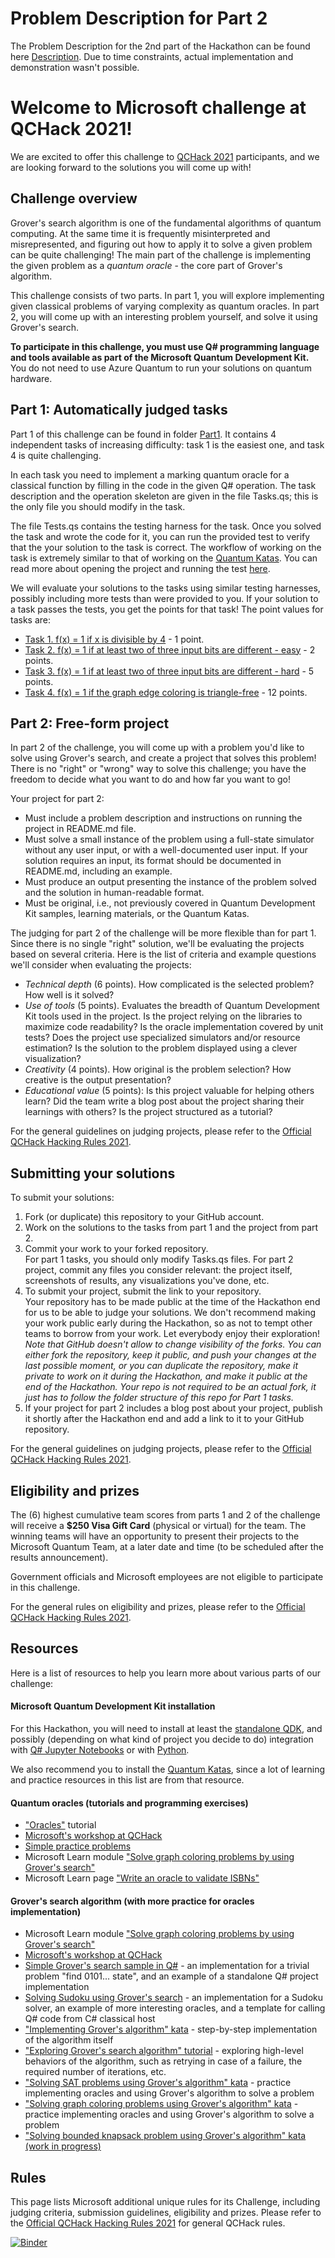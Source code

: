 # Problem Description for Part 2
The Problem Description for the 2nd part of the Hackathon can be found here [Description](https://github.com/theobscuredev/qchack-microsoft-challenge/blob/master/Part2.pdf). Due to time constraints, actual implementation and demonstration wasn't possible.

# Welcome to Microsoft challenge at QCHack 2021!

We are excited to offer this challenge to [QCHack 2021](https://www.qchack.io/) participants, and we are looking forward to the solutions you will come up with!

## Challenge overview

Grover's search algorithm is one of the fundamental algorithms of quantum computing. At the same time it is frequently misinterpreted and misrepresented, and figuring out how to apply it to solve a given problem can be quite challenging! The main part of the challenge is implementing the given problem as a *quantum oracle* - the core part of Grover's algorithm.

This challenge consists of two parts. In part 1, you will explore implementing given classical problems of varying complexity as quantum oracles. In part 2, you will come up with an interesting problem yourself, and solve it using Grover's search.

**To participate in this challenge, you must use Q# programming language and tools available as part of the Microsoft Quantum Development Kit.** 
You do not need to use Azure Quantum to run your solutions on quantum hardware.

## Part 1: Automatically judged tasks

Part 1 of this challenge can be found in folder [Part1](./Part1). It contains 4 independent tasks of increasing difficulty: task 1 is the easiest one, and task 4 is quite challenging.

In each task you need to implement a marking quantum oracle for a classical function by filling in the code in the given Q# operation. The task description and the operation skeleton are given in the file Tasks.qs; this is the only file you should modify in the task.

The file Tests.qs contains the testing harness for the task. Once you solved the task and wrote the code for it, you can run the provided test to verify that the your solution to the task is correct. 
The workflow of working on the task is extremely similar to that of working on the [Quantum Katas](https://github.com/microsoft/QuantumKatas/). 
You can read more about opening the project and running the test [here](https://github.com/microsoft/QuantumKatas/#run-a-kata-as-a-q-project-).

We will evaluate your solutions to the tasks using similar testing harnesses, possibly including more tests than were provided to you. If your solution to a task passes the tests, you get the points for that task! The point values for tasks are:

* [Task 1. f(x) = 1 if x is divisible by 4](./Part1/Task1/) - 1 point.
* [Task 2. f(x) = 1 if at least two of three input bits are different - easy](./Part1/Task2/) - 2 points.
* [Task 3. f(x) = 1 if at least two of three input bits are different - hard](./Part1/Task3/) - 5 points.
* [Task 4. f(x) = 1 if the graph edge coloring is triangle-free](./Part1/Task4/) - 12 points.


## Part 2: Free-form project

In part 2 of the challenge, you will come up with a problem you'd like to solve using Grover's search, and create a project that solves this problem! There is no "right" or "wrong" way to solve this challenge; you have the freedom to decide what you want to do and how far you want to go!

Your project for part 2:

* Must include a problem description and instructions on running the project in README.md file.
* Must solve a small instance of the problem using a full-state simulator without any user input, or with a well-documented user input. If your solution requires an input, its format should be documented in README.md, including an example.
* Must produce an output presenting the instance of the problem solved and the solution in human-readable format.
* Must be original, i.e., not previously covered in Quantum Development Kit samples, learning materials, or the Quantum Katas.

The judging for part 2 of the challenge will be more flexible than for part 1. Since there is no single "right" solution, we'll be evaluating the projects based on several criteria. Here is the list of criteria and example questions we'll consider when evaluating the projects:

* *Technical depth* (6 points). How complicated is the selected problem? How well is it solved?
* *Use of tools* (5 points). Evaluates the breadth of Quantum Development Kit tools used in the project. Is the project relying on the libraries to maximize code readability? Is the oracle implementation covered by unit tests? Does the project use specialized simulators and/or resource estimation? Is the solution to the problem displayed using a clever visualization?
* *Creativity* (4 points). How original is the problem selection? How creative is the output presentation?
* *Educational value* (5 points): Is this project valuable for helping others learn? Did the team write a blog post about the project sharing their learnings with others? Is the project structured as a tutorial?

For the general guidelines on judging projects, please refer to the [Official QCHack Hacking Rules 2021](https://docs.google.com/document/d/1_Jln3lIfNmYPlUtJ17zgwi5FQtNtzhHR-fH15QqW3xc/edit).

## Submitting your solutions

To submit your solutions:
1. Fork (or duplicate) this repository to your GitHub account.
2. Work on the solutions to the tasks from part 1 and the project from part 2.
3. Commit your work to your forked repository.  
   For part 1 tasks, you should only modify Tasks.qs files. For part 2 project, commit any files you consider relevant: the project itself, screenshots of results, any visualizations you've done, etc. 
4. To submit your project, submit the link to your repository.  
   Your repository has to be made public at the time of the Hackathon end for us to be able to judge your solutions. We don't recommend making your work public early during the Hackathon, so as not to tempt other teams to borrow from your work. Let everybody enjoy their exploration!  
   *Note that GitHub doesn't allow to change visibility of the forks. You can either fork the repository, keep it public, and push your changes at the last possible moment, or you can duplicate the repository, make it private to work on it during the Hackathon, and make it public at the end of the Hackathon. Your repo is not required to be an actual fork, it just has to follow the folder structure of this repo for Part 1 tasks.*
5. If your project for part 2 includes a blog post about your project, publish it shortly after the Hackathon end and add a link to it to your GitHub repository.

For the general guidelines on judging projects, please refer to the [Official QCHack Hacking Rules 2021](https://docs.google.com/document/d/1_Jln3lIfNmYPlUtJ17zgwi5FQtNtzhHR-fH15QqW3xc/edit).


## Eligibility and prizes

The (6) highest cumulative team scores from parts 1 and 2 of the challenge will receive a **$250 Visa Gift Card** (physical or virtual) for the team. The winning teams will have an opportunity to present their projects to the Microsoft Quantum Team, at a later date and time (to be scheduled after the results announcement).

Government officials and Microsoft employees are not eligible to participate in this challenge.

For the general rules on eligibility and prizes, please refer to the [Official QCHack Hacking Rules 2021](https://docs.google.com/document/d/1_Jln3lIfNmYPlUtJ17zgwi5FQtNtzhHR-fH15QqW3xc/edit).

## Resources

Here is a list of resources to help you learn more about various parts of our challenge:

#### Microsoft Quantum Development Kit installation

For this Hackathon, you will need to install at least the [standalone QDK](https://docs.microsoft.com/en-us/azure/quantum/install-command-line-qdk), and possibly (depending on what kind of project you decide to do) integration with [Q# Jupyter Notebooks](https://docs.microsoft.com/en-us/azure/quantum/install-jupyter-qkd) or with [Python](https://docs.microsoft.com/en-us/azure/quantum/install-python-qdk).

We also recommend you to install the [Quantum Katas](https://github.com/Microsoft/QuantumKatas/#kata-locally), since a lot of learning and practice resources in this list are from that resource.

#### Quantum oracles (tutorials and programming exercises)

* ["Oracles"](https://github.com/microsoft/QuantumKatas/blob/main/tutorials/Oracles) tutorial
* [Microsoft's workshop at QCHack](https://www.twitch.tv/videos/979926267)
* [Simple practice problems](https://github.com/microsoft/QuantumKatas/blob/main/DeutschJozsaAlgorithm)
* Microsoft Learn module ["Solve graph coloring problems by using Grover's search"](https://docs.microsoft.com/en-us/learn/modules/solve-graph-coloring-problems-grovers-search/)
* Microsoft Learn page ["Write an oracle to validate ISBNs"](https://docs.microsoft.com/en-us/learn/modules/use-qsharp-libraries/4-write-oracle) 

#### Grover's search algorithm (with more practice for oracles implementation)

* Microsoft Learn module ["Solve graph coloring problems by using Grover's search"](https://docs.microsoft.com/en-us/learn/modules/solve-graph-coloring-problems-grovers-search/)
* [Microsoft's workshop at QCHack](https://www.twitch.tv/videos/979926267)
* [Simple Grover's search sample in Q#](https://github.com/microsoft/Quantum/tree/main/samples/algorithms/simple-grover) - an implementation for a trivial problem "find 0101... state", and an example of a standalone Q# project implementation
* [Solving Sudoku using Grover's search](https://github.com/microsoft/Quantum/tree/main/samples/algorithms/sudoku-grover) - an implementation for a Sudoku solver, an example of more interesting oracles, and a template for calling Q# code from C# classical host
* ["Implementing Grover's algorithm" kata](https://github.com/microsoft/QuantumKatas/blob/main/GroversAlgorithm) - step-by-step implementation of the algorithm itself
* ["Exploring Grover's search algorithm" tutorial](https://github.com/microsoft/QuantumKatas/blob/main/tutorials/ExploringGroversAlgorithm) - exploring high-level behaviors of the algorithm, such as retrying in case of a failure, the required number of iterations, etc.
* ["Solving SAT problems using Grover's algorithm" kata](https://github.com/microsoft/QuantumKatas/blob/main/SolveSATWithGrover) - practice implementing oracles and using Grover's algorithm to solve a problem
* ["Solving graph coloring problems using Grover's algorithm" kata](https://github.com/microsoft/QuantumKatas/blob/main/GraphColoring) - practice implementing oracles and using Grover's algorithm to solve a problem
* ["Solving bounded knapsack problem using Grover's algorithm" kata (work in progress)](https://github.com/microsoft/QuantumKatas/pull/457)

## Rules

This page lists Microsoft additional unique rules for its Challenge, including judging criteria, submission guidelines, eligibility and prizes. Please refer to the [Official QCHack Hacking Rules 2021](https://docs.google.com/document/d/1_Jln3lIfNmYPlUtJ17zgwi5FQtNtzhHR-fH15QqW3xc/edit) for general QCHack rules.


[![Binder](https://mybinder.org/badge_logo.svg)](https://mybinder.org/v2/gh/quantumcoalition/qchack-microsoft-challenge/master)
